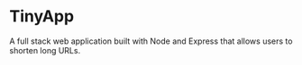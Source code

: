# TinyApp

A full stack web application built with Node and Express that allows users to shorten long URLs.

